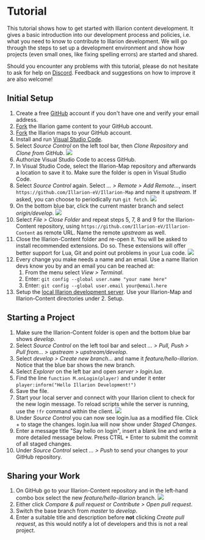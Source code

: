 # Tutorial

This tutorial shows how to get started with Illarion content development. It gives a basic introduction into our development process and policies, i.e. what you need to know to contribute to Illarion development. We will go through the steps to set up a development environment and show how projects (even small ones, like fixing spelling errors) are started and shared.

Should you encounter any problems with this tutorial, please do not hesitate to ask for help on [Discord](https://illarion.org/community/us_chat.php). Feedback and suggestions on how to improve it are also welcome!

## Initial Setup

1. Create a free [GitHub](https://github.com) account if you don't have one and verify your email address.
2. [Fork](https://github.com/illarion-ev/illarion-content/fork) the Illarion game content to your GitHub account.
3. [Fork](https://github.com/illarion-ev/illarion-map/fork) the Illarion maps to your GitHub account.
4. Install and run [Visual Studio Code](https://code.visualstudio.com).
5. Select _Source Control_ on the left tool bar, then _Clone Repository_ and _Clone from GitHub_. ![](images/tutorial/clone.png)
6. Authorize Visual Studio Code to access GitHub.
7. In Visual Studio Code, select the Illarion-Map repository and afterwards a location to save it to. Make sure the folder is open in Visual Studio Code.
8. Select _Source Control_ again. Select _... > Remote > Add Remote..._, insert `https://github.com/Illarion-eV/Illarion-Map` and name it _upstream_. If asked, you can choose to periodically run `git fetch`. ![](images/tutorial/remote.png)
9. On the bottom blue bar, click the current master branch and select _origin/develop_. ![](images/tutorial/branch.png)
10. Select _File > Close Folder_ and repeat steps 5, 7, 8 and 9 for the Illarion-Content repository, using `https://github.com/Illarion-eV/Illarion-Content` as remote URL. Name the remote _upstream_ as well.
11. Close the Illarion-Content folder and re-open it. You will be asked to install recommended extensions. Do so. These extensions will offer better support for Lua, Git and point out problems in your Lua code. ![](images/tutorial/extensions.png)
12. Every change you make needs a name and an email. Use a name Illarion devs know you by and an email you can be reached at:
    1. From the menu select _View > Terminal_.
    2. Enter: `git config --global user.name "your name here"`
    3. Enter: `git config --global user.email your@email.here`
13. Setup the [local Illarion development server](https://github.com/Illarion-eV/Illarion-Dev). Use your Illarion-Map and Illarion-Content directories under 2. Setup.

## Starting a Project

1. Make sure the Illarion-Content folder is open and the bottom blue bar shows _develop_.
2. Select _Source Control_ on the left tool bar and select _... > Pull, Push > Pull from... > upstream > upstream/develop_.
3. Select _develop > Create new branch..._ and name it _feature/hello-illarion_. Notice that the blue bar shows the new branch.
4. Select _Explorer_ on the left bar and open _server > login.lua_.
5. Find the line `function M.onLogin(player)` and under it enter `player:inform("Hello Illarion Development!")`
6. Save the file.
7. Start your local server and connect with your Illarion client to check for the new login message. To reload scripts while the server is running, use the `!fr` command within the client. ![](images/tutorial/hello.png)
8. Under _Source Control_ you can now see login.lua as a modified file. Click + to stage the changes. login.lua will now show under _Staged Changes_.
9. Enter a message title "Say hello on login", insert a blank line and write a more detailed message below. Press CTRL + Enter to submit the commit of all staged changes.
10. Under _Source Control_ select _... > Push_ to send your changes to your GitHub repository.

## Sharing your Work

1. On GitHub go to your Illarion-Content repository and in the left-hand combo box select the new _feature/hello-illarion_ branch. ![](images/tutorial/github.png)
2. Either click _Compare & pull request_ or _Contribute > Open pull request_.
3. Switch the base branch from _master_ to _develop_.
4. Enter a suitable title and description before **not** clicking _Create pull request_, as this would notify a lot of developers and this is not a real project.